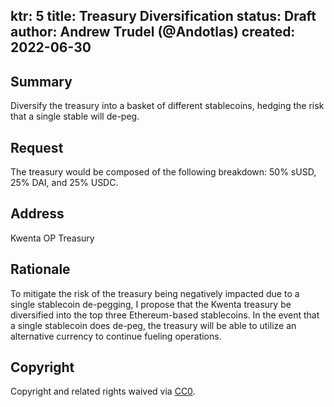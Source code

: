 ktr: 5
title: Treasury Diversification 
status: Draft
author: Andrew Trudel (@Andotlas)
created: 2022-06-30
---

## Summary

Diversify the treasury into a basket of different stablecoins, hedging the risk that a single stable will de-peg. 

## Request

The treasury would be composed of the following breakdown: 
50% sUSD, 25% DAI, and 25% USDC. 

## Address

Kwenta OP Treasury 

## Rationale

To mitigate the risk of the treasury being negatively impacted due to a single stablecoin de-pegging, I propose that the Kwenta treasury be diversified into the top three Ethereum-based stablecoins. In the event that a single stablecoin does de-peg, the treasury will be able to utilize an alternative currency to continue fueling operations. 

## Copyright

Copyright and related rights waived via [CC0](https://creativecommons.org/publicdomain/zero/1.0/).
